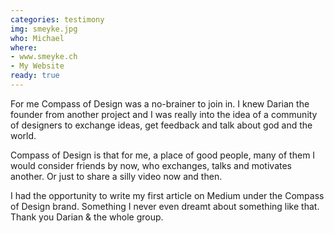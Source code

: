 ```yaml
---
categories: testimony
img: smeyke.jpg
who: Michael
where:
- www.smeyke.ch
- My Website
ready: true
---
```


For me Compass of Design was a no-brainer to join in. I knew Darian the founder from another project and I was really into the idea of a community of designers to exchange ideas, get feedback and talk about god and the world.

Compass of Design is that for me, a place of good people, many of them I would consider friends by now, who exchanges, talks and motivates another. Or just to share a silly video now and then.

I had the opportunity to write my first article on Medium under the Compass of Design brand. Something I never even dreamt about something like that. Thank you Darian & the whole group.
